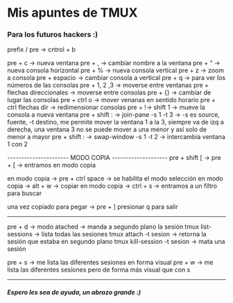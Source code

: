 # Mis apuntes de TMUX

### Para los futuros hackers :) 

prefix / pre -> cntrol + b

pre + c -> nueva ventana
pre + , -> cambiar nombre a la ventana
pre + " -> nueva consola horizontal
pre + % -> nueva consola vertical 
pre + z -> zoom a consola
pre + espacio -> cambiar consola a vertical
pre + q -> para ver los números de las consolas 
pre + 1, 2 ,3 -> moverse entre ventanas
pre + flechas direccionales -> moverse entre consolas
pre + {} -> cambiar de lugar las consolas
pre + ctrl o -> mover venanas en sentido horario
pre + ctrl flechas dir -> redimensionar consolas
pre + !-> shift 1  -> mueve la consola a nueva ventana
pre + shift : -> join-pane -s 1 -t 3 -> -s es source, fuente, -t destino, me permite mover la ventana 1 a la 3, siempre va de izq a derecha, una ventana 3 no se puede mover a una menor y así solo de menor a mayor
pre + shift : -> swap-window -s 1 -t 2 -> intercambia ventana 1 con 2


---------------------- MODO COPIA --------------------
pre + shift [ -> pre + [ -> entramos en modo copia

en modo copia -> pre + ctrl space -> se habilita el modo selección
en modo copia -> alt + w -> copiar
en modo copia -> ctrl + s -> entramos a un filtro para buscar 

una vez copiado para pegar -> pre + ]
presionar q para salir

------------------------------------------------------

pre + d -> modo atached -> manda a segundo plano la sesión
tmux list-sessions -> lista todas las sesiones
tmux attach -t sesion -> retorna la sesión que estaba en segundo plano
tmux kill-session -t sesion -> mata una sesión

pre + s -> me lista las diferentes sesiones en forma visual
pre + w -> me lista las diferentes sesiones pero de forma más visual que con s

------------------------------------------------------

##### Espero les sea de ayuda, un abrazo grande :)
